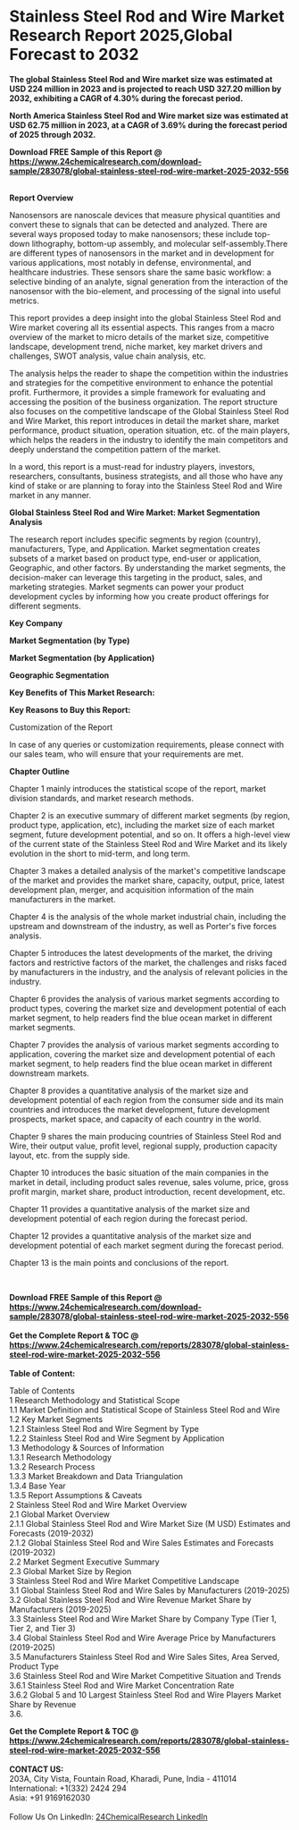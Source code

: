 <h1>Stainless Steel Rod and Wire Market Research Report 2025,Global Forecast to 2032</h1><p><strong>The global Stainless Steel Rod and Wire market size was estimated at USD 224 million in 2023 and is projected to reach USD 327.20 million by 2032, exhibiting a CAGR of 4.30% during the forecast period.</strong></p><p>
</p><p><strong>North America Stainless Steel Rod and Wire market size was estimated at USD 62.75 million in 2023, at a CAGR of 3.69% during the forecast period of 2025 through 2032.</strong></p><div><b>Download FREE Sample of this Report @ 
            <a href="https://www.24chemicalresearch.com/download-sample/283078/global-stainless-steel-rod-wire-market-2025-2032-556">
            https://www.24chemicalresearch.com/download-sample/283078/global-stainless-steel-rod-wire-market-2025-2032-556</a></b></div><br><p>
</p><p><strong>Report Overview</strong></p><p>
</p><p>Nanosensors are nanoscale devices that measure physical quantities and convert these to signals that can be detected and analyzed. There are several ways proposed today to make nanosensors; these include top-down lithography, bottom-up assembly, and molecular self-assembly.There are different types of nanosensors in the market and in development for various applications, most notably in defense, environmental, and healthcare industries. These sensors share the same basic workflow: a selective binding of an analyte, signal generation from the interaction of the nanosensor with the bio-element, and processing of the signal into useful metrics.</p><p>
</p><p>This report provides a deep insight into the global Stainless Steel Rod and Wire market covering all its essential aspects. This ranges from a macro overview of the market to micro details of the market size, competitive landscape, development trend, niche market, key market drivers and challenges, SWOT analysis, value chain analysis, etc.</p><p>
</p><p>The analysis helps the reader to shape the competition within the industries and strategies for the competitive environment to enhance the potential profit. Furthermore, it provides a simple framework for evaluating and accessing the position of the business organization. The report structure also focuses on the competitive landscape of the Global Stainless Steel Rod and Wire Market, this report introduces in detail the market share, market performance, product situation, operation situation, etc. of the main players, which helps the readers in the industry to identify the main competitors and deeply understand the competition pattern of the market.</p><p>
In a word, this report is a must-read for industry players, investors, researchers, consultants, business strategists, and all those who have any kind of stake or are planning to foray into the Stainless Steel Rod and Wire market in any manner.</p><p>
</p><p><strong>Global Stainless Steel Rod and Wire Market: Market Segmentation Analysis</strong></p><p>
</p><p>The research report includes specific segments by region (country), manufacturers, Type, and Application. Market segmentation creates subsets of a market based on product type, end-user or application, Geographic, and other factors. By understanding the market segments, the decision-maker can leverage this targeting in the product, sales, and marketing strategies. Market segments can power your product development cycles by informing how you create product offerings for different segments.</p><p>
</p><p><strong>Key Company</strong></p><p>
</p><p>
</p><p><strong>Market Segmentation (by Type)</strong></p><p>
</p><p>
</p><p><strong>Market Segmentation (by Application)</strong></p><p>
</p><p>
</p><p><strong>Geographic Segmentation</strong></p><p>
</p><p>
</p><p><strong>Key Benefits of This Market Research:</strong></p><p>
</p><p>
</p><p><strong>Key Reasons to Buy this Report:</strong></p><p>
</p><p>
</p><p>Customization of the Report</p><p>
In case of any queries or customization requirements, please connect with our sales team, who will ensure that your requirements are met.</p><p>
</p><p><strong>Chapter Outline</strong></p><p>
</p><p>Chapter 1 mainly introduces the statistical scope of the report, market division standards, and market research methods.</p><p>
Chapter 2 is an executive summary of different market segments (by region, product type, application, etc), including the market size of each market segment, future development potential, and so on. It offers a high-level view of the current state of the Stainless Steel Rod and Wire Market and its likely evolution in the short to mid-term, and long term.</p><p>
Chapter 3 makes a detailed analysis of the market's competitive landscape of the market and provides the market share, capacity, output, price, latest development plan, merger, and acquisition information of the main manufacturers in the market.</p><p>
Chapter 4 is the analysis of the whole market industrial chain, including the upstream and downstream of the industry, as well as Porter's five forces analysis.</p><p>
Chapter 5 introduces the latest developments of the market, the driving factors and restrictive factors of the market, the challenges and risks faced by manufacturers in the industry, and the analysis of relevant policies in the industry.</p><p>
Chapter 6 provides the analysis of various market segments according to product types, covering the market size and development potential of each market segment, to help readers find the blue ocean market in different market segments.</p><p>
Chapter 7 provides the analysis of various market segments according to application, covering the market size and development potential of each market segment, to help readers find the blue ocean market in different downstream markets.</p><p>
Chapter 8 provides a quantitative analysis of the market size and development potential of each region from the consumer side and its main countries and introduces the market development, future development prospects, market space, and capacity of each country in the world.</p><p>
Chapter 9 shares the main producing countries of Stainless Steel Rod and Wire, their output value, profit level, regional supply, production capacity layout, etc. from the supply side.</p><p>
Chapter 10 introduces the basic situation of the main companies in the market in detail, including product sales revenue, sales volume, price, gross profit margin, market share, product introduction, recent development, etc.</p><p>
Chapter 11 provides a quantitative analysis of the market size and development potential of each region during the forecast period.</p><p>
Chapter 12 provides a quantitative analysis of the market size and development potential of each market segment during the forecast period.</p><p>
Chapter 13 is the main points and conclusions of the report.</p><p>
 </p><div><b>Download FREE Sample of this Report @ 
            <a href="https://www.24chemicalresearch.com/download-sample/283078/global-stainless-steel-rod-wire-market-2025-2032-556">
            https://www.24chemicalresearch.com/download-sample/283078/global-stainless-steel-rod-wire-market-2025-2032-556</a></b></div><br><div><b>Get the Complete Report & TOC @ 
            <a href="https://www.24chemicalresearch.com/reports/283078/global-stainless-steel-rod-wire-market-2025-2032-556">
            https://www.24chemicalresearch.com/reports/283078/global-stainless-steel-rod-wire-market-2025-2032-556</a></b></div><br>
            <b>Table of Content:</b><p>Table of Contents<br />
1 Research Methodology and Statistical Scope<br />
1.1 Market Definition and Statistical Scope of Stainless Steel Rod and Wire<br />
1.2 Key Market Segments<br />
1.2.1 Stainless Steel Rod and Wire Segment by Type<br />
1.2.2 Stainless Steel Rod and Wire Segment by Application<br />
1.3 Methodology & Sources of Information<br />
1.3.1 Research Methodology<br />
1.3.2 Research Process<br />
1.3.3 Market Breakdown and Data Triangulation<br />
1.3.4 Base Year<br />
1.3.5 Report Assumptions & Caveats<br />
2 Stainless Steel Rod and Wire Market Overview<br />
2.1 Global Market Overview<br />
2.1.1 Global Stainless Steel Rod and Wire Market Size (M USD) Estimates and Forecasts (2019-2032)<br />
2.1.2 Global Stainless Steel Rod and Wire Sales Estimates and Forecasts (2019-2032)<br />
2.2 Market Segment Executive Summary<br />
2.3 Global Market Size by Region<br />
3 Stainless Steel Rod and Wire Market Competitive Landscape<br />
3.1 Global Stainless Steel Rod and Wire Sales by Manufacturers (2019-2025)<br />
3.2 Global Stainless Steel Rod and Wire Revenue Market Share by Manufacturers (2019-2025)<br />
3.3 Stainless Steel Rod and Wire Market Share by Company Type (Tier 1, Tier 2, and Tier 3)<br />
3.4 Global Stainless Steel Rod and Wire Average Price by Manufacturers (2019-2025)<br />
3.5 Manufacturers Stainless Steel Rod and Wire Sales Sites, Area Served, Product Type<br />
3.6 Stainless Steel Rod and Wire Market Competitive Situation and Trends<br />
3.6.1 Stainless Steel Rod and Wire Market Concentration Rate<br />
3.6.2 Global 5 and 10 Largest Stainless Steel Rod and Wire Players Market Share by Revenue<br />
3.6.</p><div><b>Get the Complete Report & TOC @ 
            <a href="https://www.24chemicalresearch.com/reports/283078/global-stainless-steel-rod-wire-market-2025-2032-556">
            https://www.24chemicalresearch.com/reports/283078/global-stainless-steel-rod-wire-market-2025-2032-556</a></b></div><br><b>CONTACT US:</b><br>
            203A, City Vista, Fountain Road, Kharadi, Pune, India - 411014<br>
            International: +1(332) 2424 294<br>
            Asia: +91 9169162030 <br><br>
            Follow Us On LinkedIn: <a href="https://www.linkedin.com/company/24chemicalresearch/">24ChemicalResearch LinkedIn</a>